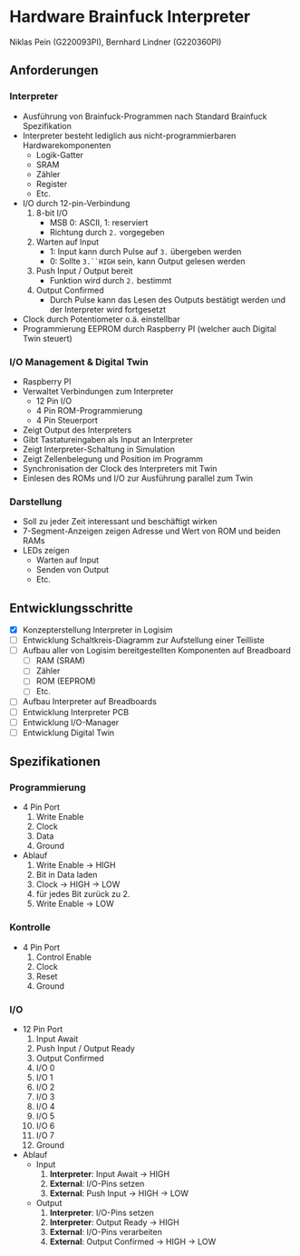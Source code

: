 # Hardware Brainfuck Interpreter
Niklas Pein (G220093PI), Bernhard Lindner (G220360PI)
## Anforderungen
### Interpreter
- Ausführung von Brainfuck-Programmen nach Standard Brainfuck Spezifikation
- Interpreter besteht lediglich aus nicht-programmierbaren Hardwarekomponenten
    - Logik-Gatter
    - SRAM
    - Zähler
    - Register
    - Etc.
-	I/O durch 12-pin-Verbindung
    1. 8-bit I/O
        - MSB 0: ASCII, 1: reserviert
        - Richtung durch `2.` vorgegeben
    2. Warten auf Input
        - 1: Input kann durch Pulse auf `3.` übergeben werden
        - 0: Sollte `3.``HIGH` sein, kann Output gelesen werden
    3. Push Input / Output bereit
        - Funktion wird durch `2.` bestimmt
    4. Output Confirmed
        - Durch Pulse kann das Lesen des Outputs bestätigt werden und der Interpreter wird fortgesetzt
- Clock durch Potentiometer o.ä. einstellbar
- Programmierung EEPROM durch Raspberry PI (welcher auch Digital Twin steuert)
### I/O Management & Digital Twin
- Raspberry PI
- Verwaltet Verbindungen zum Interpreter
    - 12 Pin I/O
    - 4 Pin ROM-Programmierung
    - 4 Pin Steuerport
- Zeigt Output des Interpreters
- Gibt Tastatureingaben als Input an Interpreter
- Zeigt Interpreter-Schaltung in Simulation
- Zeigt Zellenbelegung und Position im Programm
- Synchronisation der Clock des Interpreters mit Twin
- Einlesen des ROMs und I/O zur Ausführung parallel zum Twin
### Darstellung
- Soll zu jeder Zeit interessant und beschäftigt wirken
- 7-Segment-Anzeigen zeigen Adresse und Wert von ROM und beiden RAMs
- LEDs zeigen
    - Warten auf Input
    - Senden von Output
    - Etc.
## Entwicklungsschritte
- [x] Konzepterstellung Interpreter in Logisim
- [ ] Entwicklung Schaltkreis-Diagramm zur Aufstellung einer Teilliste
- [ ] Aufbau aller von Logisim bereitgestellten Komponenten auf Breadboard
    - [ ] RAM (SRAM)
    - [ ] Zähler
    - [ ] ROM (EEPROM)
    - [ ] Etc.
- [ ] Aufbau Interpreter auf Breadboards
- [ ] Entwicklung Interpreter PCB
- [ ] Entwicklung I/O-Manager
- [ ] Entwicklung Digital Twin
## Spezifikationen
### Programmierung
- 4 Pin Port
    1. Write Enable
    2. Clock
    3. Data
    4. Ground
- Ablauf
    1. Write Enable -> HIGH
    2. Bit in Data laden
    3. Clock -> HIGH -> LOW
    4. für jedes Bit zurück zu 2.
    5. Write Enable -> LOW
### Kontrolle
- 4 Pin Port
    1. Control Enable
    2. Clock
    3. Reset
    4. Ground
### I/O
- 12 Pin Port
    1. Input Await
    2. Push Input / Output Ready
    3. Output Confirmed
    4. I/O 0
    5. I/O 1
    6. I/O 2
    7. I/O 3
    8. I/O 4
    9. I/O 5
    10. I/O 6
    11. I/O 7
    12. Ground
- Ablauf
    - Input
        1. **Interpreter**: Input Await -> HIGH
        2. **External**: I/O-Pins setzen
        3. **External**: Push Input -> HIGH -> LOW
    - Output
        1. **Interpreter**: I/O-Pins setzen
        1. **Interpreter**: Output Ready -> HIGH
        2. **External**: I/O-Pins verarbeiten
        3. **External**: Output Confirmed -> HIGH -> LOW